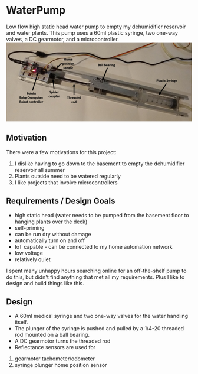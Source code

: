 # WaterPump
Low flow high static head water pump to empty my dehumidifier reservoir and water plants.
This pump uses a 60ml plastic syringe, two one-way valves, a DC gearmotor, and a microcontroller.
![Water Pump](/images/WaterPumpFigure.png)
 
## Motivation
There were a few motivations for this project:
1. I dislike having to go down to the basement to empty the dehumidifier reservoir all summer
2. Plants outside need to be watered regularly
3. I like projects that involve microcontrollers

## Requirements / Design Goals
* high static head (water needs to be pumped from the basement floor to hanging plants over the deck)
* self-priming
* can be run dry without damage
* automatically turn on and off
* IoT capable - can be connected to my home automation network
* low voltage
* relatively quiet

I spent many unhappy hours searching online for an off-the-shelf pump to do this, but didn't find anything that met all my requirements. Plus I like to design and build things like this.

## Design
* A 60ml medical syringe and two one-way valves for the water handling itself.
* The plunger of the syringe is pushed and pulled by a 1/4-20 threaded rod mounted on a ball bearing.
* A DC gearmotor turns the threaded rod
* Reflectance sensors are used for
 1. gearmotor tachometer/odometer
 2. syringe plunger home position sensor
